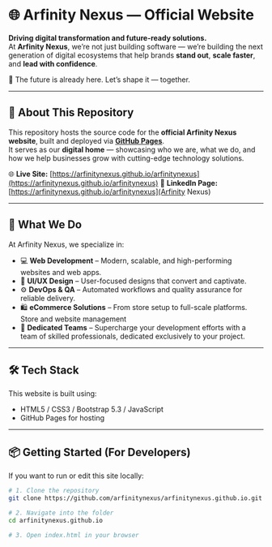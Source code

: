 # 🌐 Arfinity Nexus — Official Website

**Driving digital transformation and future-ready solutions.**  
At **Arfinity Nexus**, we’re not just building software — we’re building the next generation of digital ecosystems that help brands **stand out**, **scale faster**, and **lead with confidence**.

🚀 The future is already here. Let’s shape it — together.

---

## 📍 About This Repository

This repository hosts the source code for the **official Arfinity Nexus website**, built and deployed via **[GitHub Pages](https://pages.github.com/)**.  
It serves as our **digital home** — showcasing who we are, what we do, and how we help businesses grow with cutting-edge technology solutions.

🌐 **Live Site:** [https://arfinitynexus.github.io/arfinitynexus](https://arfinitynexus.github.io/arfinitynexus)
🔗 **LinkedIn Page:** [https://arfinitynexus.github.io/arfinitynexus](Arfinity Nexus)

---

## 🧠 What We Do

At Arfinity Nexus, we specialize in:

- 💻 **Web Development** – Modern, scalable, and high-performing websites and web apps.  
- 🎨 **UI/UX Design** – User-focused designs that convert and captivate.  
- ⚙️ **DevOps & QA** – Automated workflows and quality assurance for reliable delivery.  
- 🛍️ **eCommerce Solutions** – From store setup to full-scale platforms. Store and website management  
- 👥 **Dedicated Teams** – Supercharge your development efforts with a team of skilled professionals, dedicated exclusively to your project.

---

## 🛠️ Tech Stack

This website is built using:

- HTML5 / CSS3 / Bootstrap 5.3 / JavaScript
- GitHub Pages for hosting  

---

## 📦 Getting Started (For Developers)

If you want to run or edit this site locally:

```bash
# 1. Clone the repository
git clone https://github.com/arfinitynexus/arfinitynexus.github.io.git

# 2. Navigate into the folder
cd arfinitynexus.github.io

# 3. Open index.html in your browser
